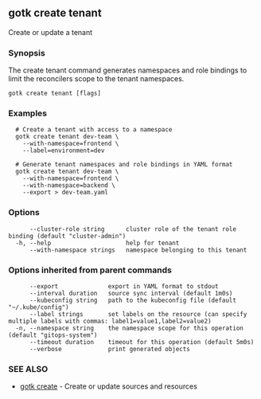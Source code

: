 ## gotk create tenant

Create or update a tenant

### Synopsis


The create tenant command generates namespaces and role bindings to limit the
reconcilers scope to the tenant namespaces.

```
gotk create tenant [flags]
```

### Examples

```
  # Create a tenant with access to a namespace 
  gotk create tenant dev-team \
    --with-namespace=frontend \
    --label=environment=dev

  # Generate tenant namespaces and role bindings in YAML format
  gotk create tenant dev-team \
    --with-namespace=frontend \
    --with-namespace=backend \
	--export > dev-team.yaml

```

### Options

```
      --cluster-role string      cluster role of the tenant role binding (default "cluster-admin")
  -h, --help                     help for tenant
      --with-namespace strings   namespace belonging to this tenant
```

### Options inherited from parent commands

```
      --export              export in YAML format to stdout
      --interval duration   source sync interval (default 1m0s)
      --kubeconfig string   path to the kubeconfig file (default "~/.kube/config")
      --label strings       set labels on the resource (can specify multiple labels with commas: label1=value1,label2=value2)
  -n, --namespace string    the namespace scope for this operation (default "gitops-system")
      --timeout duration    timeout for this operation (default 5m0s)
      --verbose             print generated objects
```

### SEE ALSO

* [gotk create](gotk_create.md)	 - Create or update sources and resources

